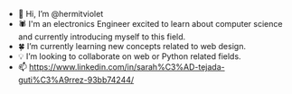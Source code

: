 - 🌈 Hi, I’m @hermitviolet
- 🕷️ I'm an electronics Engineer excited to learn about computer science and currently introducing myself to this field.
- 🍀 I’m currently learning new concepts related to web design.
- 💡 I’m looking to collaborate on web or Python related fields.
- 📫 https://www.linkedin.com/in/sarah%C3%AD-tejada-guti%C3%A9rrez-93bb74244/

<!---
hermitviolet/hermitviolet is a ✨ special ✨ repository because its `README.md` (this file) appears on your GitHub profile.
You can click the Preview link to take a look at your changes.
--->
